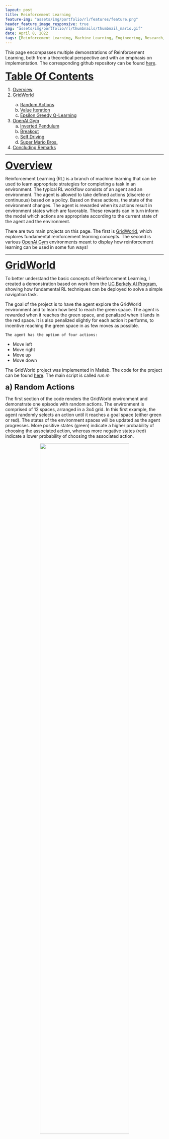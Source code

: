 ```yaml
---
layout: post
title: Reinforcement Learning
feature-img: "assets/img/portfolio/rl/features/feature.png"
header_feature_image_responsive: true
img: "assets/img/portfolio/rl/thumbnails/thumbnail_mario.gif"
date: April 8, 2022
tags: [Reinforcement Learning, Machine Learning, Engineering, Research, Programming]
---
```


<!-- ![image]({{ page.img | relative_url }}) -->

<p>
    This page encompasses multiple demonstrations of Reinforcement Learning, both from a theoretical perspective and with an emphasis on implementation. The corresponding github repository can be found <a href="https://github.com/jschultz299/ReinforcementLearning" target="_blank">here</a>.
</p>

<p>
    <a id="TOC"></a>
    <strong><u><font size="+3">Table Of Contents</font></u></strong>
</p>

<p>
    <ol>
        <li><a href="#Overview">Overview</a></li>
        <li><a href="#GridWorld">GridWorld</a></li>
        <ol type="a">
            <li><a href="#RandomActions">Random Actions</a></li>
            <li><a href="#ValueIteration">Value Iteration</a></li>
            <li><a href="#Q-Learning">Epsilon Greedy Q-Learning</a></li>
        </ol>
        <li><a href="#OpenAiGym">OpenAI Gym</a>
            <ol type="a">
                <li><a href="#Pendulum">Inverted Pendulum</a></li>
                <li><a href="#Breakout">Breakout</a></li>
                <li><a href="#SelfDriving">Self Driving</a></li>
                <li><a href="#Mario">Super Mario Bros.</a></li>
            </ol>
        </li>
        <li><a href="#Conclusion">Concluding Remarks</a></li>
    </ol>
</p>

<hr/>

<p>
    <a id="Overview"></a>
    <strong><u><font size="+3">Overview</font></u></strong>
</p>

<p>
    Reinforcement Learning (RL) is a branch of machine learning that can be used to learn appropriate strategies for completing a task in an environment. The typical RL workflow consists of an agent and an environment. The agent is allowed to take defined actions (discrete or continuous) based on a policy. Based on these actions, the state of the environment changes. The agent is rewarded when its actions result in environment states which are favorable. These rewards can in turn inform the model which actions are appropriate according to the current state of the agent and the environment. 
</p>

<p>
    There are two main projects on this page. The first is <a href="#GridWorld">GridWorld</a>, which explores fundamental reinforcement learning concepts. The second is various <a href="#OpenAiGym">OpenAi Gym</a> environments meant to display how reinforcement learning can be used in some fun ways!
</p>

<hr/>

<p>
    <a id="GridWorld"></a>
    <strong><u><font size="+3">GridWorld</font></u></strong>
</p>

<p>
    To better understand the basic concepts of Reinforcement Learning, I created a demonstration based on work from the <a href="http://ai.berkeley.edu/reinforcement.html" target="_blank">UC Berkely AI Program</a>, showing how fundamental RL techniques can be deployed to solve a simple navigation task.
</p>

<p>
    The goal of the project is to have the agent explore the GridWorld environment and to learn how best to reach the green space. The agent is rewarded when it reaches the green space, and penalized when it lands in the red space. It is also penalized slightly for each action it performs, to incentive reaching the green space in as few moves as possible.

    The agent has the option of four actions:
</p>

<ul>
    <li>Move left</li>
    <li>Move right</li>
    <li>Move up</li>
    <li>Move down</li>
</ul>

<p>
    The GridWorld project was implemented in Matlab. The code for the project can be found <a href="https://github.com/jschultz299/ReinforcementLearning/tree/main/GridWorld" target="_blank">here</a>. The main script is called <em>run.m</em>
</p>

<p>
    <a id="RandomActions"></a>
    <strong><font size="+2">a) Random Actions</font></strong>
</p>

<p>
    The first section of the code renders the GridWorld environment and demonstrate one episode with random actions. The environment is comprised of 12 spaces, arranged in a 3x4 grid. In this first example, the agent randomly selects an action until it reaches a goal space (either green or red). The states of the environment spaces will be updated as the agent progresses. More positive states (green) indicate a higher probability of choosing the associated action, whereas more negative states (red) indicate a lower probability of choosing the associated action.
</p>

<p align="center">
    <img src="../assets/img/portfolio/rl/GridWorld_DemoOne.gif" width="75%" />
</p>

<p>
    <a id="ValueIteration"></a>
    <strong><font size="+2">b) Value Iteration</font></strong>
</p>

<p>
    The next section of the code runs many iterations of the agent performing actions according to a basic policy, updating the environment space Q-values as it progresses.Below you can see the comparison between the first 100 and 1000 iterations.
</p>

<p align="center">
    <img src="../assets/img/portfolio/rl/GridWorld_ValueIteration.png" width="100%" />
</p>

<p>
    <a id="Q-Learning"></a>
    <strong><font size="+2">c) Epsilon Greedy Q-Learning</font></strong>
</p>

<p>
    The final section of the code runs many iterations of the agent performing actions according to the current policy, while implementing Epsilong Greedy Q-learning. The value of epsilon can be manipulated to vary the agent's incentive to explore the space vs exploit the policy. Below you can see the comparison between the first 1000 and 5000 iterations with epsilon = 0.2.
</p>

<p align="center">
    <img src="../assets/img/portfolio/rl/GridWorld_Q-Learning.png" width="100%" />
</p>

<p>
    By comparing the results of section b and section c, we notice that by training with Epsilon Greedy Q-learning, the agent has learned to avoid the bottom sections of the environment.
</p>

<p align="center">
    <em><a href="#TOC">Back to top</a></em>
</p>

<hr/>

<p>
    <a id="OpenAiGym"></a>
    <strong><u><font size="+3">OpenAi Gym</font></u></strong>
</p>

<p>
    The previous <a href="#GridWorld">GridWorld</a> demonstration works well for a relatively simple, properly defined environment with a discrete set of available actions. Oftentimes, the problem we are interested in solving is much more complicated. Because of the additional environmental complexities (input dimensionality) and agent actions (continuous), finding an optimal policy can become difficult or impossible. One possible solution is to use Deep Reinforcement Learning (deepRL). Rather than randomly explore the entire environment to determine the optimal policy, we can use deep neural networks (DNNs) to learn the optimal policy without evaluating every state-action pair. In this way, the DNN functions as a <em>dimensionality reducer</em> and allows complex problems to be solved more easily.
</p>

<p>
    To understand how to apply Deep Reinforcement Learning to more complex problems, I completed 4 demonstrations showcasing deepRL using <a href="https://www.gymlibrary.dev/" target="_blank">OpenAIGym</a>. All the code for this project can be found it the corresponding github repository <a href="https://github.com/jschultz299/ReinforcementLearning/tree/main/OpenAiGym" target="_blank">here</a>.
</p>

<p>
    <a id="Pendulum"></a>
    <strong><font size="+2">a) Inverted Pendulum</font></strong>
</p>

<p>
    This project uses the <a href="https://www.gymlibrary.dev/environments/classic_control/cart_pole/" target=_blank>CartPole</a> environment. The goal of the project is the train the agent to learn how to balance the pendulum upright for an extended period of time. The agent is rewarded if the pendulum remains upright within a certain range of joint angles.
</p>

<p>
    To run the program:
</p>

```python Pendulum.py```

<p>
    Below you can see a demonstration of the agent performing random actions for 5 episodes.
</p>

<p align="center">
    <img src="../assets/img/portfolio/rl/PendulumDemoEnvironment.gif" width="75%" />
</p>

<p>
    Here is the section of the code that creates this demo:
</p>

```python
environment_name = "CartPole-v0"
env = gym.make(environment_name)

episodes = 5
for episode in range(1, episodes+1):
  state = env.reset()
  done = False
  score = 0

  while not done:
    env.render()
    action = env.action_space.sample()
    n_state, reward, done, info = env.step(action)
    score+=reward
  print('Episode:{} Score:{}'.format(episode, score))
env.close()
```

<p>
    Training a PPO model with 20,000 timesteps...
</p>

```python
stop_callback = StopTrainingOnRewardThreshold(reward_threshold=200, verbose=1)
eval_callback = EvalCallback(env,
                            callback_on_new_best=stop_callback,
                            eval_freq=10000,
                            best_model_save_path=save_path,
                            verbose=1)
model = PPO('MlpPolicy', env, verbose=1, tensorboard_log=log_path)
model.learn(total_timesteps=20000, callback=eval_callback)
```

<p>
    ... is is sufficient for the agent to learn how to balance the pendulum, shown below. We can see that the pendulum is much more stable for a longer period of time.
</p>

<p align="center">
    <img src="../assets/img/portfolio/rl/PendulumEvaluateModel.gif" width="75%" />
</p>

<p>
Check out the tensorboard logs for PPO model trained with 20k timesteps <a href="https://github.com/jschultz299/ReinforcementLearning/tree/main/OpenAiGym/Images/Pendulum/Tensorboard%20Logs" target="_blank">here</a>.
</p>

<p>
    <a id="Breakout"></a>
    <strong><font size="+2">b) Breakout</font></strong>
</p>

<p>
    This project uses the <a href="https://www.gymlibrary.dev/environments/atari/breakout/" target=_blank>Breakout</a> environment. The goal of the project is to play the classic Atari brick breaking game called <em>Breakout</em>. The agent is rewarded for each brick it breaks, and penalized for losing lives.
</p>

<p>
    To run the program:
</p>

```python Pendulum.py```

<p>
    Below you can see a demonstration of the agent playing Breakout with random actions.
</p>

<p align="center">
    <img src="../assets/img/portfolio/rl/BreakoutDemoEnvironment.gif" width="75%" />
</p>

<p>
    Here is the section of the code that creates this demo:
</p>

```python
environment_name = 'Breakout-v0'
env = gym.make(environment_name)

episodes = 5
for episode in range(1, episodes+1):
    obs = env.reset()
    done = False
    score = 0
    
    while not done:
        env.render()
        action = env.action_space.sample()
        obs, reward, done, info = env.step(action)
        score+=reward
    print('Episode:{} Score:{}'.format(episode, score))
env.close()
```

<p>
    Stacking 4 environments together and training an A2C model on the stack with 2 million timesteps...
</p>

```python
env = make_atari_env(environment_name, n_envs=4, seed=0)
env = VecFrameStack(env, n_stack=4)

log_path = os.path.join('Training', 'Logs')
model = A2C('CnnPolicy', env, verbose=1, tensorboard_log=log_path)

model.learn(total_timesteps=2000000)
```

<p>
    ... results in an average reward of approximately 23 bricks broken per game, shown below. Training for significantly longer might improve performance.
</p>

<p align="center">
    <img src="../assets/img/portfolio/rl/BreakoutEvaluateModel.gif" width="50%" />
</p>

<p>
Check out the logs for an A2C model trained with 100k timesteps <a href="https://github.com/jschultz299/ReinforcementLearning/tree/main/OpenAiGym/Images/Breakout/Tensorboard_Logs" target="_blank">here</a>.
</p>

<p>
    <a id="SelfDriving"></a>
    <strong><font size="+2">c) Self Driving</font></strong>
</p>

<p>
    This project uses the <a href="https://www.gymlibrary.dev/environments/box2d/car_racing/" target=_blank>Car Racing</a> environment. The goal of this project is for the agent (the car) to drive along the track for as long as possible. The agent receives rewards for remaining on the track, and is penalized for leaving the track as well as penalized slightly for each timestep. The actions the agent may take are the direction to turn the wheels as well as acceleration and braking. All of the actions are in the continuous space. The track is considered solved if the agent receives a total score of 900.
</p>

<p>
    To run the program:
</p>

```python SelfDriving.py```

<p>
    Below you can see a demonstration of the agent driving along the track with random inputs.
</p>

<p align="center">
    <img src="../assets/img/portfolio/rl/DrivingDemoEnvironment.gif" width="75%" />
</p>

<p>
    Here is the section of the code that creates this demo:
</p>

```python
environment_name = 'CarRacing-v0'
env = gym.make(environment_name)

episodes = 2
for episode in range(1, episodes+1):
    obs = env.reset()
    done = False
    score = 0

    while not done:
        env.render()
        action = env.action_space.sample()
        obs, reward, done, info = env.step(action)
        score+=reward
    print('Episode:{} Score:{}'.format(episode, score))
env.close()
```

<p>
    Training a PPO model with just 10,000 timesteps...
</p>

```python
env = gym.make(environment_name)
env = DummyVecEnv([lambda: env])

log_path = os.path.join('Training', 'Logs')
model = PPO('CnnPolicy', env, verbose=1, tensorboard_log=log_path)

model.learn(total_timesteps=10000)
```

<p>
    ... results in an agent with poor performance, shown below.
</p>

<p align="center">
    <img src="../assets/img/portfolio/rl/DrivingEvaluate10kModel.gif" width="75%" />
</p>

<p>
    This model achieved an average score of -40.6.
</p>

<p>
Check out the tensorboard logs for the PPO model trained with 10k timesteps <a href="https://github.com/jschultz299/ReinforcementLearning/tree/main/OpenAiGym/Images/SelfDriving/Tensorboard_Logs/10k_Model" target="_blank">here</a>.
</p>

<p>
    Training the model for more timesteps, this time 200,000...
</p>

```python
model = PPO('CnnPolicy', env, verbose=1, tensorboard_log=log_path)
model.learn(total_timesteps=200000)
```
<p>
    ... results in an agent with much better performance, shown below.
</p>

<p align="center">
    <img src="../assets/img/portfolio/rl/DrivingEvaluate200kModel.gif" width="75%" />
</p>

<p>
    This model achieved an average score of 436.2, and was even able to fully solve the track on occasion.
</p>

<p>
Check out the tensorboard logs for the PPO model trained with 10k timesteps <a href="https://github.com/jschultz299/ReinforcementLearning/tree/main/OpenAiGym/Images/SelfDriving/Tensorboard_Logs/200k_Model" target="_blank">here</a>.
</p>

<p>
    Because the actions are continuous, the model has a hard time learning the appropriate actions to take. It is possible that training for longer might result in better performance. <a href="https://github.com/NotAnyMike" target="_blank">NotAnyMike</a> tried adjusting the action space to only use discrete inputs, which simplified the problem somewhat. Check out his solution <a href="https://notanymike.github.io/Solving-CarRacing/" target="_blank">here</a>.
</p>

<p>
    <a id="Mario"></a>
    <strong><font size="+2">d) Super Mario Bros.</font></strong>
</p>

<p>
    This project uses the <a href="https://pypi.org/project/gym-super-mario-bros/" target=_blank>SuperMarioBros</a> environment wrapper. The goal of the project is the train the agent to learn how to play Super Mario Bros. The agent is rewarded for moving to the right and for reaching the flag. The agent is penalized for how much time it takes to reach the flag and for deaths.
</p>

<p>
    Mario has a number of actions he can take, which correspond to the input buttons on a game controller. There are three different <a href="https://github.com/Kautenja/gym-super-mario-bros/blob/master/gym_super_mario_bros/actions.py" target="_blank">action spaces</a> with varying levels of complexity. In this project, the "Simple Movement" action space is used. Here are the different movement options:
</p>

```python
SIMPLE_MOVEMENT = [
    ['NOOP'],
    ['right'],
    ['right', 'A'],
    ['right', 'B'],
    ['right', 'A', 'B'],
    ['A'],
    ['left'],
]
```

<p>
    To run the program:
</p>

```python SuperMarioBros.py```

<p>
    Below you can see a demonstration of the agent playing Super Mario Bros. with random actions.
</p>

<p align="center">
    <center><strong><font size="+5">INSERT GIF HERE</font></strong></center>
</p>

<p>
    Here is the section of the code that creates this demo:
</p>

```python
INSERT CODE HERE
```

<p>
    We can notice that mario gets stuck behind the first pipe. That's because the agent is just making random actions. In contrast to our other previous projects, this one has a much more important <em>time dependency</em>. It not only matters when a certain input is executed, but also for how long that input is held. For example, to successfully clear a pipe, the jump input command needs to be maintained for multiple frames.
</p>

<p>
    This is where frame stacking can give us an advantage. In this environment, we can stack frames on top of each other to give the agent a sense of 'memory'. In this case, we not only tell the agent to pay attention to the current frame, but also the previous 7 frames as well. Below you can see an image of the stacked frames. This should help the agent to learn to actions that span multiple frames as well. <em>We actually did that in the <a href="#Breakout">Breakout</a> project as well, but I think it is more interesting to see it here.</em>
</p>

<p align="center">
    <center><strong><font size="+5">INSERT IMAGE HERE</font></strong></center>
</p>

<p>
    Training the model for ????? timesteps...
</p>

```python
INSERT CODE HERE
```

<p>
    ... results in an agent with decent, yet not perfect performance.
</p>

<p align="center">
    <img src="../assets/img/portfolio/rl/thumbnails/thumbnail_mario.gif" width="100%" />
</p>

<p>
Check out the logs for an A2C model trained with 100k timesteps <a href="https://github.com/jschultz299/ReinforcementLearning/tree/main/OpenAiGym/Images/Breakout/Tensorboard_Logs" target="_blank">here</a>.

<p align="center">
    <em><a href="#TOC">Back to top</a></em>
</p>

<hr/>

<p>
    <a id="Conclusion"></a>
    <strong><u><font size="+3">Concluding Remarks</font></u></strong>
</p>

<p>
    So that's it! Thanks for making it to the end of this post on Reinforcement Learning. There are tons of other environments to play around with through <a href="https://www.gymlibrary.dev/" target="_blank">OpenAiGym</a> and I would encourage anyone reading this to go check them out on your own. Reinforcement Learning is an emerging field in Machine Learning and there is new and exciting research being published all the time on how to make agents learn faster and more efficiently. I'd love to hear what others think about Reinforcement Learning or Machine Learning in general. Please let me know in the comments your thoughts on these projects or any RL projects others have done!
</p>

<p>
    <center><strong><font size="+5">Happy Learning!</font></strong></center>
</p>

{% include aligner.html images="portfolio/rl/thumbnails/thumbnail_pendulum.gif,portfolio/rl/thumbnails/thumbnail_breakout.gif,portfolio/rl/thumbnails/thumbnail_driving.gif,portfolio/rl/thumbnails/thumbnail_mario.gif" %}

<hr/>

<p>
    <em>This project was inspired by the <a href="https://www.youtube.com/watch?v=Mut_u40Sqz4" target="_blank">Reinforcement Learning in 3 Hours</a> course from <a href="https://www.youtube.com/c/NicholasRenotte" target="_blank">Nicholas Renotte</a> on YouTube. Thanks to him for helping me get started! You can check out his code for these projects as well <a href="https://github.com/nicknochnack/ReinforcementLearningCourse" target="_blank">here</a>.</em>
</p>